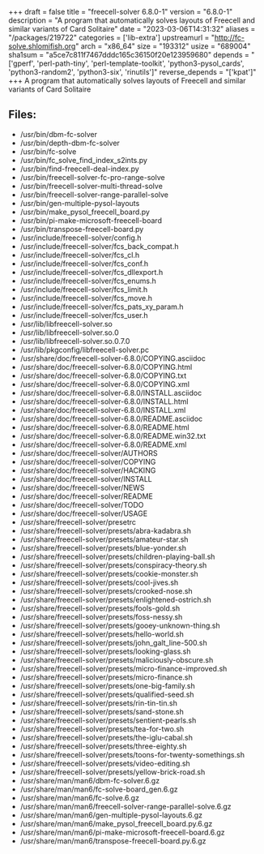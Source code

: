 +++
draft = false
title = "freecell-solver 6.8.0-1"
version = "6.8.0-1"
description = "A program that automatically solves layouts of Freecell and similar variants of Card Solitaire"
date = "2023-03-06T14:31:32"
aliases = "/packages/219722"
categories = ['lib-extra']
upstreamurl = "http://fc-solve.shlomifish.org"
arch = "x86_64"
size = "193312"
usize = "689004"
sha1sum = "a5ce7c811f7467dddc165c36150f20e123959680"
depends = "['gperf', 'perl-path-tiny', 'perl-template-toolkit', 'python3-pysol_cards', 'python3-random2', 'python3-six', 'rinutils']"
reverse_depends = "['kpat']"
+++
A program that automatically solves layouts of Freecell and similar variants of Card Solitaire

## Files: 
* /usr/bin/dbm-fc-solver
* /usr/bin/depth-dbm-fc-solver
* /usr/bin/fc-solve
* /usr/bin/fc_solve_find_index_s2ints.py
* /usr/bin/find-freecell-deal-index.py
* /usr/bin/freecell-solver-fc-pro-range-solve
* /usr/bin/freecell-solver-multi-thread-solve
* /usr/bin/freecell-solver-range-parallel-solve
* /usr/bin/gen-multiple-pysol-layouts
* /usr/bin/make_pysol_freecell_board.py
* /usr/bin/pi-make-microsoft-freecell-board
* /usr/bin/transpose-freecell-board.py
* /usr/include/freecell-solver/config.h
* /usr/include/freecell-solver/fcs_back_compat.h
* /usr/include/freecell-solver/fcs_cl.h
* /usr/include/freecell-solver/fcs_conf.h
* /usr/include/freecell-solver/fcs_dllexport.h
* /usr/include/freecell-solver/fcs_enums.h
* /usr/include/freecell-solver/fcs_limit.h
* /usr/include/freecell-solver/fcs_move.h
* /usr/include/freecell-solver/fcs_pats_xy_param.h
* /usr/include/freecell-solver/fcs_user.h
* /usr/lib/libfreecell-solver.so
* /usr/lib/libfreecell-solver.so.0
* /usr/lib/libfreecell-solver.so.0.7.0
* /usr/lib/pkgconfig/libfreecell-solver.pc
* /usr/share/doc/freecell-solver-6.8.0/COPYING.asciidoc
* /usr/share/doc/freecell-solver-6.8.0/COPYING.html
* /usr/share/doc/freecell-solver-6.8.0/COPYING.txt
* /usr/share/doc/freecell-solver-6.8.0/COPYING.xml
* /usr/share/doc/freecell-solver-6.8.0/INSTALL.asciidoc
* /usr/share/doc/freecell-solver-6.8.0/INSTALL.html
* /usr/share/doc/freecell-solver-6.8.0/INSTALL.xml
* /usr/share/doc/freecell-solver-6.8.0/README.asciidoc
* /usr/share/doc/freecell-solver-6.8.0/README.html
* /usr/share/doc/freecell-solver-6.8.0/README.win32.txt
* /usr/share/doc/freecell-solver-6.8.0/README.xml
* /usr/share/doc/freecell-solver/AUTHORS
* /usr/share/doc/freecell-solver/COPYING
* /usr/share/doc/freecell-solver/HACKING
* /usr/share/doc/freecell-solver/INSTALL
* /usr/share/doc/freecell-solver/NEWS
* /usr/share/doc/freecell-solver/README
* /usr/share/doc/freecell-solver/TODO
* /usr/share/doc/freecell-solver/USAGE
* /usr/share/freecell-solver/presetrc
* /usr/share/freecell-solver/presets/abra-kadabra.sh
* /usr/share/freecell-solver/presets/amateur-star.sh
* /usr/share/freecell-solver/presets/blue-yonder.sh
* /usr/share/freecell-solver/presets/children-playing-ball.sh
* /usr/share/freecell-solver/presets/conspiracy-theory.sh
* /usr/share/freecell-solver/presets/cookie-monster.sh
* /usr/share/freecell-solver/presets/cool-jives.sh
* /usr/share/freecell-solver/presets/crooked-nose.sh
* /usr/share/freecell-solver/presets/enlightened-ostrich.sh
* /usr/share/freecell-solver/presets/fools-gold.sh
* /usr/share/freecell-solver/presets/foss-nessy.sh
* /usr/share/freecell-solver/presets/gooey-unknown-thing.sh
* /usr/share/freecell-solver/presets/hello-world.sh
* /usr/share/freecell-solver/presets/john_galt_line-500.sh
* /usr/share/freecell-solver/presets/looking-glass.sh
* /usr/share/freecell-solver/presets/maliciously-obscure.sh
* /usr/share/freecell-solver/presets/micro-finance-improved.sh
* /usr/share/freecell-solver/presets/micro-finance.sh
* /usr/share/freecell-solver/presets/one-big-family.sh
* /usr/share/freecell-solver/presets/qualified-seed.sh
* /usr/share/freecell-solver/presets/rin-tin-tin.sh
* /usr/share/freecell-solver/presets/sand-stone.sh
* /usr/share/freecell-solver/presets/sentient-pearls.sh
* /usr/share/freecell-solver/presets/tea-for-two.sh
* /usr/share/freecell-solver/presets/the-iglu-cabal.sh
* /usr/share/freecell-solver/presets/three-eighty.sh
* /usr/share/freecell-solver/presets/toons-for-twenty-somethings.sh
* /usr/share/freecell-solver/presets/video-editing.sh
* /usr/share/freecell-solver/presets/yellow-brick-road.sh
* /usr/share/man/man6/dbm-fc-solver.6.gz
* /usr/share/man/man6/fc-solve-board_gen.6.gz
* /usr/share/man/man6/fc-solve.6.gz
* /usr/share/man/man6/freecell-solver-range-parallel-solve.6.gz
* /usr/share/man/man6/gen-multiple-pysol-layouts.6.gz
* /usr/share/man/man6/make_pysol_freecell_board.py.6.gz
* /usr/share/man/man6/pi-make-microsoft-freecell-board.6.gz
* /usr/share/man/man6/transpose-freecell-board.py.6.gz
